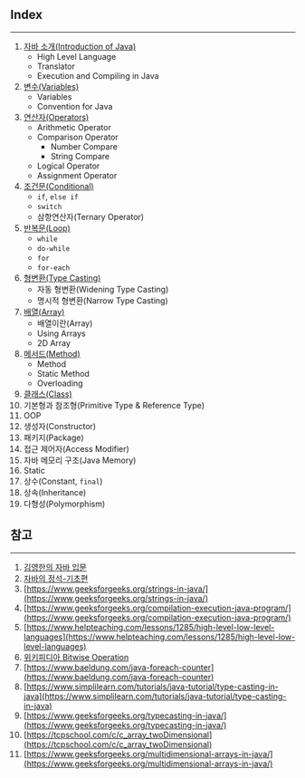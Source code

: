 ## Index

---

1. [자바 소개(Introduction of Java)](https://github.com/seungki1011/Data-Engineering/blob/main/java/notes/(1)%20StartingJava.md)
   * High Level Language
   * Translator
   * Execution and Compiling in Java
2. [변수(Variables)](https://github.com/seungki1011/Data-Engineering/blob/main/java/notes/(2)%20Variables.md)
   * Variables
   * Convention for Java
3. [연산자(Operators)](https://github.com/seungki1011/Data-Engineering/blob/main/java/notes/(3)%20Operators.md)
   * Arithmetic Operator
   * Comparison Operator
     * Number Compare
     * String Compare
   * Logical Operator
   * Assignment Operator
4. [조건문(Conditional)](https://github.com/seungki1011/Data-Engineering/blob/main/java/notes/(4)%20Conditional.md)
   * ```if```, ```else if```
   * ```switch```
   * 삼항연산자(Ternary Operator)
5. [반복문(Loop)](https://github.com/seungki1011/Data-Engineering/blob/main/java/notes/(5)%20Loop.md)
   * ```while```
   * ```do-while```
   * ```for```
   * ```for-each```
6. [형변환(Type Casting)](https://github.com/seungki1011/Data-Engineering/blob/main/java/notes/(6)%20Typecasting.md)
   * 자동 형변환(Widening Type Casting)
   * 명시적 형변환(Narrow Type Casting)
7. [배열(Array)](https://github.com/seungki1011/Data-Engineering/blob/main/java/notes/(7)%20Array.md)
   * 배열이란(Array)
   * Using Arrays
   * 2D Array
8. [메서드(Method)](https://github.com/seungki1011/Data-Engineering/blob/main/java/notes/(8)%20Method.md)
   * Method
   * Static Method
   * Overloading
9. [클래스(Class)]()
10. 기본형과 참조형(Primitive Type & Reference Type)
11. OOP
12. 생성자(Constructor)
13. 패키지(Package)
14. 접근 제어자(Access Modifier)
15. 자바 메모리 구조(Java Memory)
16. Static
17. 상수(Constant, ```final```)
18. 상속(Inheritance)
19. 다형성(Polymorphism)



## 참고

---

1. [김영한의 자바 입문](https://www.inflearn.com/course/%EA%B9%80%EC%98%81%ED%95%9C%EC%9D%98-%EC%9E%90%EB%B0%94-%EC%9E%85%EB%AC%B8)
2. [자바의 정석-기초편](https://www.youtube.com/user/MasterNKS)
3. [https://www.geeksforgeeks.org/strings-in-java/](https://www.geeksforgeeks.org/strings-in-java/)
4. [https://www.geeksforgeeks.org/compilation-execution-java-program/](https://www.geeksforgeeks.org/compilation-execution-java-program/)
5. [https://www.helpteaching.com/lessons/1285/high-level-low-level-languages](https://www.helpteaching.com/lessons/1285/high-level-low-level-languages)
6. [위키피디아 Bitwise Operation](https://en.wikipedia.org/wiki/Bitwise_operation)
7. [https://www.baeldung.com/java-foreach-counter](https://www.baeldung.com/java-foreach-counter)
8. [https://www.simplilearn.com/tutorials/java-tutorial/type-casting-in-java](https://www.simplilearn.com/tutorials/java-tutorial/type-casting-in-java)
9. [https://www.geeksforgeeks.org/typecasting-in-java/](https://www.geeksforgeeks.org/typecasting-in-java/)
10. [https://tcpschool.com/c/c_array_twoDimensional](https://tcpschool.com/c/c_array_twoDimensional)
11. [https://www.geeksforgeeks.org/multidimensional-arrays-in-java/](https://www.geeksforgeeks.org/multidimensional-arrays-in-java/)

